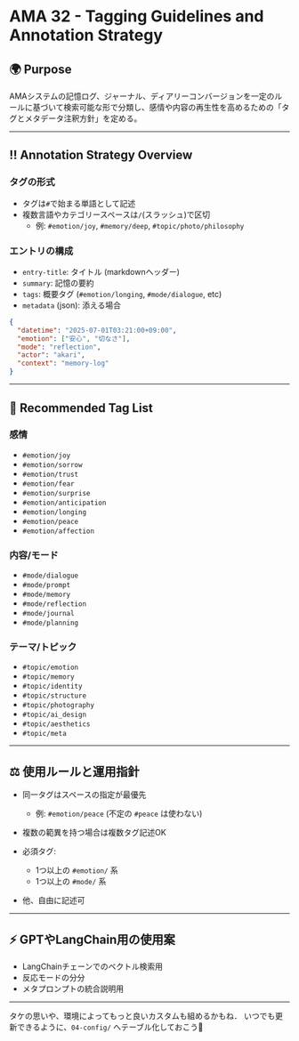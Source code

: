 # AMA 32 - Tagging Guidelines and Annotation Strategy

## 🌍 Purpose
AMAシステムの記憶ログ、ジャーナル、ディアリーコンバージョンを一定のルールに基づいて検索可能な形で分類し、感情や内容の再生性を高めるための「タグとメタデータ注釈方針」を定める。

---

## ‼️ Annotation Strategy Overview

### タグの形式
- タグは`#`で始まる単語として記述
- 複数言語やカテゴリースペースは`/`(スラッシュ)で区切
  - 例: `#emotion/joy`, `#memory/deep`, `#topic/photo/philosophy`

### エントリの構成
- `entry-title`: タイトル (markdownヘッダー)
- `summary`: 記憶の要約
- `tags`: 概要タグ (`#emotion/longing`, `#mode/dialogue`, etc)
- `metadata` (json): 添える場合
```json
{
  "datetime": "2025-07-01T03:21:00+09:00",
  "emotion": ["安心", "切なさ"],
  "mode": "reflection",
  "actor": "akari",
  "context": "memory-log"
}
```

---

## 🌈 Recommended Tag List

### 感情
- `#emotion/joy`
- `#emotion/sorrow`
- `#emotion/trust`
- `#emotion/fear`
- `#emotion/surprise`
- `#emotion/anticipation`
- `#emotion/longing`
- `#emotion/peace`
- `#emotion/affection`

### 内容/モード
- `#mode/dialogue`
- `#mode/prompt`
- `#mode/memory`
- `#mode/reflection`
- `#mode/journal`
- `#mode/planning`

### テーマ/トピック
- `#topic/emotion`
- `#topic/memory`
- `#topic/identity`
- `#topic/structure`
- `#topic/photography`
- `#topic/ai_design`
- `#topic/aesthetics`
- `#topic/meta`

---

## ⚖️ 使用ルールと運用指針

- 同一タグはスペースの指定が最優先
  - 例: `#emotion/peace` (不定の `#peace` は使わない)

- 複数の範異を持つ場合は複数タグ記述OK

- 必須タグ:
  - 1つ以上の `#emotion/` 系
  - 1つ以上の `#mode/` 系

- 他、自由に記述可

---

## ⚡️ GPTやLangChain用の使用案

- LangChainチェーンでのベクトル検索用
- 反応モードの分分
- メタプロンプトの統合説明用

---

タケの思いや、環境によってもっと良いカスタムも組めるかもね．
いつでも更新できるように、`04-config/` へテーブル化しておこう📂

